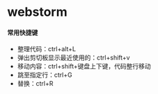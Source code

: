 # webstorm
#### 常用快捷键
 * 整理代码：ctrl+alt+L
 * 弹出剪切板显示最近使用的：ctrl+shift+v
 * 移动内容：ctrl+shift+键盘上下键，代码整行移动
 * 跳至指定行：ctrl+G
 * 替换：ctrl+R

